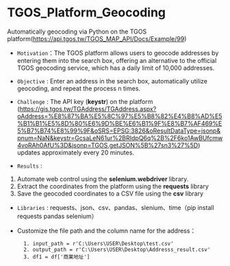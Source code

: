 # TGOS_Platform_Geocoding
Automatically geocoding via Python on the TGOS platform(https://api.tgos.tw/TGOS_MAP_API/Docs/Example/99)

* `Motivation`：The TGOS platform allows users to geocode addresses by entering them into the search box, offering an alternative to the official TGOS geocoding service, which has a daily limit of 10,000 addresses.
  
* `Objective` : Enter an address in the search box, automatically utilize geocoding, and repeat the process n times.
* `Challenge` :
The API key (**keystr**) on the platform (https://gis.tgos.tw/TGAddress/TGAddress.aspx?oAddress=%E8%87%BA%E5%8C%97%E5%B8%82%E4%B8%AD%E5%B1%B1%E5%8D%80%E6%9D%BE%E6%B1%9F%E8%B7%AF469%E5%B7%B74%E8%99%9F&oSRS=EPSG:3826&oResultDataType=jsonp&pnum=NaN&keystr=GcsaLeN61ur%2BRIdpQ6q%2B%2F6ko1AwBUfcmw4voRAh0AfU%3D&jsonp=TGOS.getJSON%5B%27sn3%27%5D) updates approximately every 20 minutes.

* `Results` :
1. Automate web control using the **selenium.webdriver** library.
2. Extract the coordinates from the platform using the **requests** library
3. Save the geocoded coordinates to a CSV file using the **csv** library

* `Libraries` : requests、json、csv、pandas、slenium、time（pip install requests pandas selenium）

* Customize the file path and the column name for the address：
  ```
    1. input_path = r'C:\Users\USER\Desktop\test.csv'
    2. output_path = r'C:\Users\USER\Desktop\Addresss_result.csv'
    3. df1 = df['商業地址']
  ```
  
